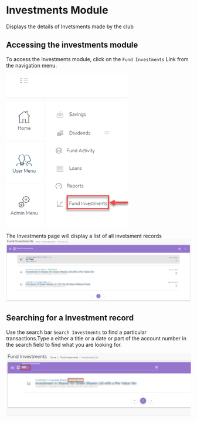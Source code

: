 # Investments Module

Displays the details of Invetsments made by the club

## Accessing the investments module

To access the Investments module, click on the `Fund Investments` Link from the navigation menu.

![alt text](images/7.1_Investments_Menu.png "Investments menu")

The Investments page will display a list of all invetsment records
![alt text](images/7.2_Investments_Page.png "Investments page")

## Searching for a Investment record

Use the search bar `Search Investments` to find a particular transactions.Type a either a title or a date or part of the account number in the search field to find what you are looking for.

![alt text](images/7.3_Investments_Search.png "Investments search")